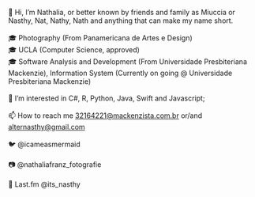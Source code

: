 👋 Hi, I’m Nathalia, or better known by friends and family as Miuccia or Nasthy, Nat, Nathy, Nath and anything that can make my name short.
<br>
<br>
🎓 Photography (From Panamericana de Artes e Design)
<br>
🎓 UCLA (Computer Science, approved)
<br>
🎓 Software Analysis and Development (From Universidade Presbiteriana Mackenzie), Information System (Currently on going @ Universidade Presbiteriana Mackenzie) 
<br>
<br>
👀 I’m interested in C#, R, Python, Java, Swift and Javascript;
<br>
<br>
📫 How to reach me 32164221@mackenzista.com.br or/and alternasthy@gmail.com
<br>
<br>
🐦 @icameasmermaid 
<br>
<br>
📷 @nathaliafranz_fotografie
<br>
<br>
🎵 Last.fm @its_nasthy


